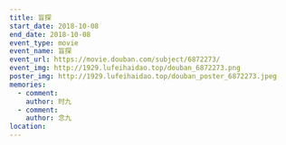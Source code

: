 ```yaml
---
title: 盲探
start_date: 2018-10-08
end_date: 2018-10-08
event_type: movie
event_name: 盲探
event_url: https://movie.douban.com/subject/6872273/
event_img: http://1929.lufeihaidao.top/douban_6872273.png
poster_img: http://1929.lufeihaidao.top/douban_poster_6872273.jpeg
memories:
  - comment: 
    author: 时九
  - comment: 
    author: 念九
location: 
---
```

